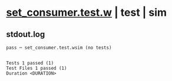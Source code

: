 # [set_consumer.test.w](../../../../../../examples/tests/sdk_tests/queue/set_consumer.test.w) | test | sim

## stdout.log
```log
pass ─ set_consumer.test.wsim (no tests)
 
 
Tests 1 passed (1)
Test Files 1 passed (1)
Duration <DURATION>
```

